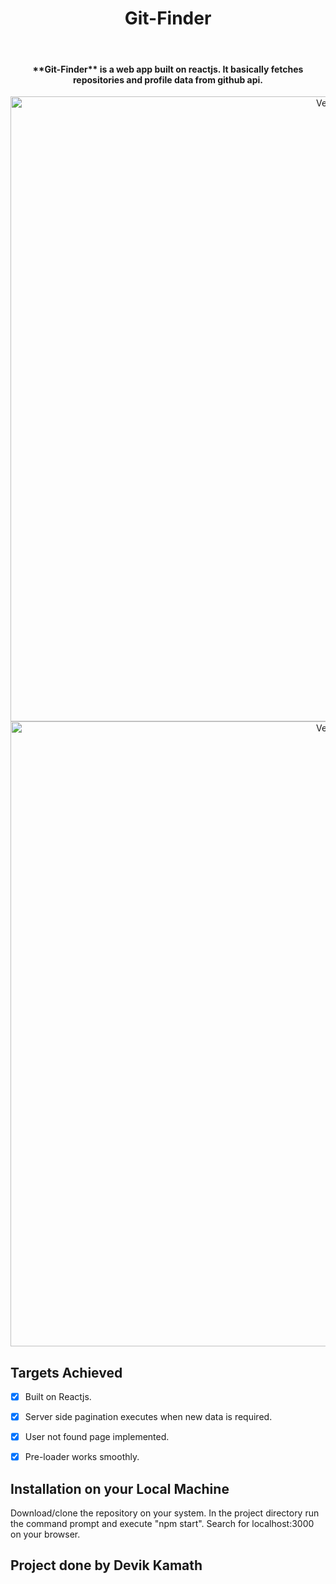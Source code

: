 
<h1 align="center">
<!--   <a href="https://github.com/Devik225/Gitfinder"> -->
<!-- ![Screenshot (1179)](https://user-images.githubusercontent.com/67371806/167638082-958e7bde-8db7-45c8-9710-8a4ce1c7793f.png) -->

<!-- ![Screenshot (1180)](https://user-images.githubusercontent.com/67371806/167638303-7ec522b9-4ddb-4e47-a9b7-b35ed08e9f7a.png) -->
<h1 align="center">Git-Finder</h1>
  <br>

</h1>

<h4 align="center">
**Git-Finder** is a web app built on reactjs. It basically fetches repositories and profile data from github api.
</h4>
 
 <p align="center">
 <img src="https://user-images.githubusercontent.com/67371806/167638082-958e7bde-8db7-45c8-9710-8a4ce1c7793f.png" align="center" alt="Verse" width="1000">
 <img src="https://user-images.githubusercontent.com/67371806/167638303-7ec522b9-4ddb-4e47-a9b7-b35ed08e9f7a.png" align="center" alt="Verse" width="1000">
  </p>

## Targets Achieved

- [x] Built on Reactjs.
- [x] Server side pagination executes when new data is required.
- [x] User not found page implemented.  
- [x] Pre-loader works smoothly.  


## Installation on your Local Machine
Download/clone the repository on your system. In the project directory run the command prompt and execute "npm start". Search for localhost:3000 on your browser. 


## Project done by Devik Kamath

